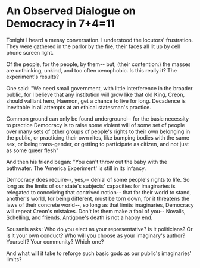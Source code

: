 # An Observed Dialogue on Democracy in 7+4=11

Tonight I heard
a messy conversation.
I understood
the locutors' frustration.
They were gathered
in the parlor by the fire,
their faces all
lit up by cell phone screen light.

Of the people,
for the people, by them-- but,
(their contention:)
the masses are unthinking,
unkind, and too
often xenophobic. Is
this really it?
The experiment's results?

One said: "We need
small government, with little
interference
in the broader public, for
I believe that
any institution will
grow like that old
King, Creon, should valliant
hero, Haemon,
get a chance to live for long.
Decadence is
inevitable in all
attempts at an
ethical statesman's practice.

Common ground can
only be found underground--
for the basic
necessity to practice
Democracy
is to raise some violent will
of some set of
people over many sets
of other groups
of people's rights to their own
belonging in
the public, or practicing
their own rites, like
bumping bodies with the same
sex, or being
trans-gender, or getting to
participate
as citizen, and not just
as some queer flesh"

And then his friend began: "You
can't throw out the
baby with the bathwater.
The 'America
Experiment' is still in
its infancy.

Democracy does require--,
yes,-- denial
of some people's rights to life.
So long as the
limits of our state's subjects'
capacities
for imaginaries is
relegated
to conceiving that contrived
notion-- that for
their world to stand, another's
world, for being
different, must be torn down,
for it threatens
the laws of their concrete world--,
so long as that
limits imaginaries,
Democracy
will repeat Creon's mistakes.
Don't let them make
a fool of you-- Novalis,
Schelling, and friends.
Antigone's death is not
a happy end.

Sousanis asks: Who do you
elect as your
representative? is it
politicians?
Or is it your own conduct?
Who will you choose
as your imaginary's
author? Yourself?
Your community? Which one?

And what will it
take to reforge such basic gods
as our public's
imaginaries' limits?
